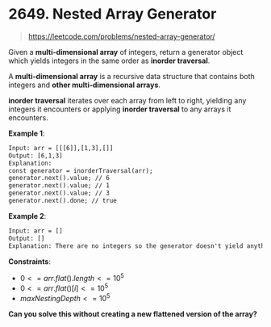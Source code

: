 # 2649. Nested Array Generator

> <https://leetcode.com/problems/nested-array-generator/>

Given a **multi-dimensional array** of integers, return a generator object
which yields integers in the same order as **inorder traversal**.

A **multi-dimensional array** is a recursive data structure that contains both
integers and **other multi-dimensional arrays**.

**inorder traversal** iterates over each array from left to right, yielding any
integers it encounters or applying **inorder traversal** to any arrays it
encounters.

**Example 1**:

```txt
Input: arr = [[[6]],[1,3],[]]
Output: [6,1,3]
Explanation:
const generator = inorderTraversal(arr);
generator.next().value; // 6
generator.next().value; // 1
generator.next().value; // 3
generator.next().done; // true
```

**Example 2**:

```txt
Input: arr = []
Output: []
Explanation: There are no integers so the generator doesn't yield anything.
```

**Constraints**:

- $0 <= arr.flat().length <= 10^5$
- $0 <= arr.flat()[i] <= 10^5$
- $maxNestingDepth <= 10^5$

**Can you solve this without creating a new flattened version of the array?**
